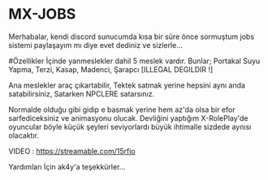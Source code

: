 # MX-JOBS

Merhabalar, kendi discord sunucumda kısa bir süre önce sormuştum jobs sistemi paylaşayım mı diye evet dediniz ve sizlerle...

#Özellikler
İçinde yanmeslekler dahil 5 meslek vardır. Bunlar;
Portakal Suyu Yapma,
Terzi,
Kasap,
Madenci,
Şarapcı [ILLEGAL DEGILDIR !]

Ana meslekler araç çıkartabilir,
Tektek satmak yerine hepsini aynı anda satabilirsiniz,
Satarken NPCLERE satarsınız.

Normalde olduğu gibi gidip e basmak yerine hem az'da olsa bir efor sarfediceksiniz ve animasyonu olucak. Devliğini yaptığım X-RolePlay'de oyuncular böyle küçük şeyleri seviyorlardı büyük ihtimalle sizdede aynısı olacaktır.

VIDEO : https://streamable.com/15rfio

Yardımları İçin ak4y'a teşekkürler...
